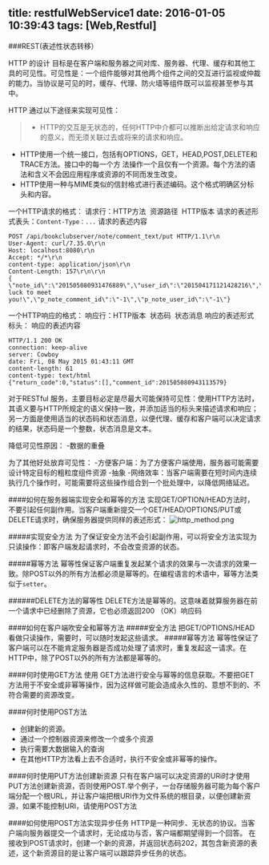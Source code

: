 title: restfulWebService1
date: 2016-01-05 10:39:43
tags: [Web,Restful]
---

###REST(表述性状态转移）

HTTP 的设计 目标是在客户端和服务器之间对库、服务器、代理、缓存和其他工具的可见性。可见性是：一个组件能够对其他两个组件之间的交互进行监视或仲裁的能力。当协议是可见的时，缓存、代理、防火墙等组件既可以监视甚至参与其中。

HTTP 通过以下途径来实现可见性：
>- HTTP的交互是无状态的，任何HTTP中介都可以推断出给定请求和响应的意义，而无须关联过去或将来的请求和响应。
- HTTP使用一个统一接口，包括有OPTIONS，GET，HEAD,POST,DELETE和TRACE方法。接口中的每一个方   法操作一个且仅有一个资源。每个方法的语法和含义不会因应用程序或资源的不同而发生改变。
- HTTP使用一种与MIME类似的信封格式进行表述编码。这个格式明确区分标头和内容。

一个HTTP请求的格式：
请求行：HTTP方法  资源路径  HTTP版本
请求的表述形式表头：`Content-Type：...`
请求的表述内容
```
POST /api/bookclubserver/note/comment_text/put HTTP/1.1\r\n
User-Agent: curl/7.35.0\r\n
Host: localhost:8080\r\n
Accept: */*\r\n
content-type: application/json\r\n
Content-Length: 157\r\n\r\n
{ \"note_id\":\"201505080931476889\",\"user_id\":\"201504171121428216\",\"note_comment_content\":\"Is luck to meet you!\",\"p_note_comment_id\":\"-1\",\"p_note_user_id\":\"-1\"}
```
一个HTTP响应的格式：
响应行：HTTP版本  状态码  状态消息
响应的表述形式标头：
响应的表述内容
```
HTTP/1.1 200 OK
connection: keep-alive
server: Cowboy
date: Fri, 08 May 2015 01:43:11 GMT
content-length: 61
content-type: text/html
{"return_code":0,"status":[],"comment_id":201505080943113579}
```

对于RESTful 服务，主要目标必定是尽最大可能保持可见性：使用HTTP方法时，其语义要与HTTP所规定的语义保持一致，并添加适当的标头来描述请求和响应；另一方面是使用适当的状态码和状态消息，以便代理、缓存和客户端可以决定请求的结果，状态码是一个整数，状态消息是文本。

降低可见性原因：
-数据的重叠

为了其他好处放弃可见性：
-方便客户端：为了方便客户端使用，服务器可能需要设计特定目标的粗粒度组件资源
-抽象
-网络效率：当客户端需要在短时间内连续执行几个操作时，可能需要将这些操作组合到一个批处理中，以降低网络延迟。

####如何在服务器端实现安全和幂等的方法
实现GET/OPTION/HEAD方法时，不要引起任何副作用。当客户端重新提交一个GET/HEAD/OPTIONS/PUT或DELETE请求时，确保服务器提供同样的表述形式：
![http_method.png](http://upload-images.jianshu.io/upload_images/439839-388a3debc2df3549.png)

#####实现安全方法
为了保证安全方法不会引起副作用，可以将安全方法实现为只读操作：即客户端发起请求时，不会改变资源的状态。

#####幂等方法
幂等性保证客户端重复发起某个请求的效果与一次请求的效果一致。除POST以外的所有方法都必须是幂等的。在编程语言的术语中，幂等方法类似于`setter`。

######DELETE方法的幂等性
DELETE方法是幂等的。这意味着就算服务器在前一个请求中已经删除了资源，它也必须返回200 （OK）响应码

####如何在客户端吹安全和幂等方法
#####安全方法
把GET/OPTIONS/HEAD看做只读操作，需要时，可以随时发起这些请求。
#####幂等方法
幂等性保证了客户端可以在不能肯定服务器是否成功处理了请求时，重复发起这一请求。在HTTP中，除了POST以外的所有方法都是幂等的。

####何时使用GET方法
使用 GET方法进行安全与幂等的信息获取。不要把GET方法用于不安全或非幂等操作，因为这样做可能会造成永久性的、意想不到的、不符合需要的资源改变。

####何时使用POST方法
- 创建新的资源。
- 通过一个控制器资源来修改一个或多个资源
- 执行需要大数据输入的查询
- 在其他HTTP方法看上去不合适时，执行不安全或非幂等的操作。

####何时使用PUT方法创建新资源
只有在客户端可以决定资源的URi时才使用PUT方法创建新资源，否则使用POST.举个例子，一台存储服务器可能为每个客户端分配一个根URL，并让客户端把根URI作为文件系统的根目录，以便创建新资源，如果不能控制URI，请使用POST方法

####如何使用POST方法实现异步任务
HTTP是一种同步、无状态的协议。当客户端向服务器提交一个请求时，无论成功与否，客户端都期望得到一个回答。
在接收到POST请求时，创建一个新的资源，并返回状态码202，其包含新资源的表述，这个新资源目的是让客户端可以跟踪异步任务的状态。
